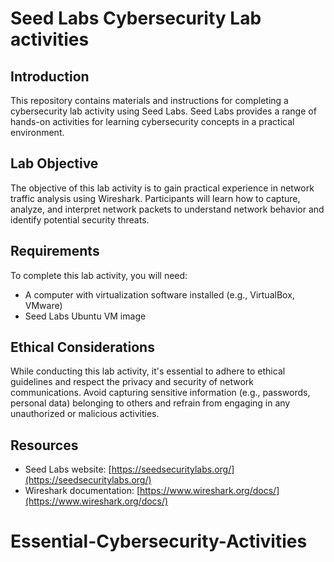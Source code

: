 # Seed Labs Cybersecurity Lab activities

## Introduction
This repository contains materials and instructions for completing a cybersecurity lab activity using Seed Labs. Seed Labs provides a range of hands-on activities for learning cybersecurity concepts in a practical environment.

## Lab Objective
The objective of this lab activity is to gain practical experience in network traffic analysis using Wireshark. Participants will learn how to capture, analyze, and interpret network packets to understand network behavior and identify potential security threats.

## Requirements
To complete this lab activity, you will need:
- A computer with virtualization software installed (e.g., VirtualBox, VMware)
- Seed Labs Ubuntu VM image



## Ethical Considerations
While conducting this lab activity, it's essential to adhere to ethical guidelines and respect the privacy and security of network communications. Avoid capturing sensitive information (e.g., passwords, personal data) belonging to others and refrain from engaging in any unauthorized or malicious activities.

## Resources
- Seed Labs website: [https://seedsecuritylabs.org/](https://seedsecuritylabs.org/)
- Wireshark documentation: [https://www.wireshark.org/docs/](https://www.wireshark.org/docs/)


# Essential-Cybersecurity-Activities
